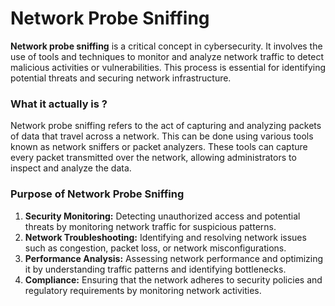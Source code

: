 # Network Probe Sniffing
<p><b>Network probe sniffing</b> is a critical concept in cybersecurity. It involves the use of tools and techniques to monitor and analyze network traffic to detect malicious activities or vulnerabilities. This process is essential for identifying potential threats and securing network infrastructure.</p>
<h3> What it actually is ? </h3>
<p>Network probe sniffing refers to the act of capturing and analyzing packets of data that travel across a network. This can be done using various tools known as network sniffers or packet analyzers. These tools can capture every packet transmitted over the network, allowing administrators to inspect and analyze the data.</p>
<h3>Purpose of Network Probe Sniffing</h3>
<ol>
  <li><b>Security Monitoring:</b> Detecting unauthorized access and potential threats by monitoring network traffic for suspicious patterns.</li>
  <li><b>Network Troubleshooting:</b> Identifying and resolving network issues such as congestion, packet loss, or network misconfigurations.</li>
  <li><b>Performance Analysis:</b> Assessing network performance and optimizing it by understanding traffic patterns and identifying bottlenecks.</li>
  <li><b>Compliance:</b> Ensuring that the network adheres to security policies and regulatory requirements by monitoring network activities.</li>
</ol>
